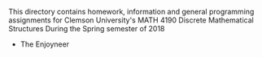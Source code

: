 This directory contains homework, information and general programming assignments for
Clemson University's MATH 4190 Discrete Mathematical Structures
During the Spring semester of 2018

- The Enjoyneer
